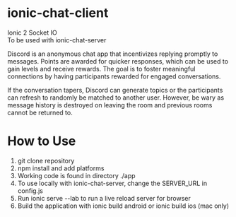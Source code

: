 # ionic-chat-client
Ionic 2 Socket IO  
To be used with ionic-chat-server

Discord is an anonymous chat app that incentivizes replying promptly to messages. Points are awarded for quicker responses,  which can be used to gain levels and receive rewards. The goal is to foster meaningful connections by having participants rewarded  for engaged conversations. 

If the conversation tapers, Discord can generate topics or the participants can refresh to randomly be matched to another user. However, be wary as message history is destroyed on leaving the room and previous rooms cannot be returned to.

# How to Use
1. git clone repository
2. npm install and add platforms
2. Working code is found in directory ./app
3. To use locally with ionic-chat-server, change the SERVER_URL in config.js
4. Run ionic serve --lab to run a live reload server for browser
5. Build the application with ionic build android or ionic build ios (mac only)
